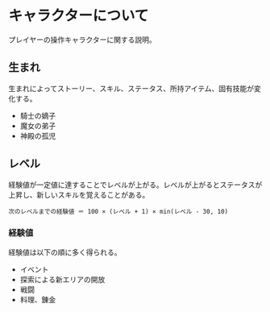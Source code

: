 # キャラクターについて

プレイヤーの操作キャラクターに関する説明。

## 生まれ

生まれによってストーリー、スキル、ステータス、所持アイテム、固有技能が変化する。

- 騎士の嫡子
- 魔女の弟子
- 神殿の孤児

## レベル

経験値が一定値に達することでレベルが上がる。レベルが上がるとステータスが上昇し、新しいスキルを覚えることがある。

`次のレベルまでの経験値 ＝ 100 × (レベル + 1) × min(レベル - 30, 10)`

### 経験値

経験値は以下の順に多く得られる。

- イベント
- 探索による新エリアの開放
- 戦闘
- 料理、錬金
